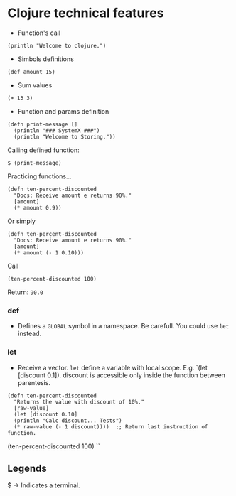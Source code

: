 # Clojure technical features

* Function's call

```
(println "Welcome to clojure.")
```

* Simbols definitions

```
(def amount 15)
```

* Sum values

```
(+ 13 3)
```

* Function and params definition

```
(defn print-message []
  (println "### SystemX ###")
  (println "Welcome to Storing."))
```

Calling defined function: 
```
$ (print-message)
```

Practicing functions...

```
(defn ten-percent-discounted
  "Docs: Receive amount e returns 90%."
  [amount]
  (* amount 0.9))
```

Or simply

```
(defn ten-percent-discounted
  "Docs: Receive amount e returns 90%."
  [amount]
  (* amount (- 1 0.10)))
```

Call

`(ten-percent-discounted 100)`

Return: `90.0`

### def 
- Defines a `GLOBAL` symbol in a namespace. Be carefull. You could use `let` instead.

### let 
- Receive a vector. `let` define a variable with local scope. E.g. `(let [discount 0.1]). discount is accessible only inside the function between parentesis.

```
(defn ten-percent-discounted
  "Returns the value with discount of 10%."
  [raw-value]
  (let [discount 0.10]
  (println "Calc discount... Tests")
  (* raw-value (- 1 discount))))  ;; Return last instruction of function.
```
(ten-percent-discounted 100)
``

## Legends
$ -> Indicates a terminal.